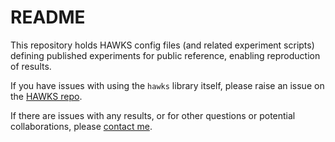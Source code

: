# README
This repository holds HAWKS config files (and related experiment scripts) defining published experiments for public reference, enabling reproduction of results.

If you have issues with using the `hawks` library itself, please raise an issue on the [HAWKS repo](https://github.com/sea-shunned/hawks).

If there are issues with any results, or for other questions or potential collaborations, please [contact me](mailto:c.shand@ucl.ac.uk).

